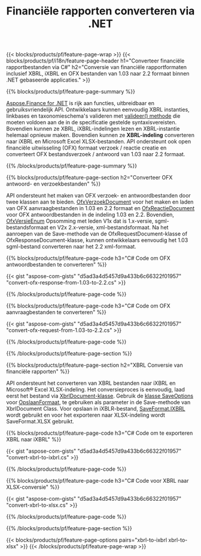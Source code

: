 ﻿---
title: Financiële rapporten converteren via .NET
url: /nl/net/conversion/
description:  C# code om financiële rapporten om te zetten in XBRL, iXBRL(inline xbrl) en OFX bestandsformaten via de .NET bibliotheek.
---
{{< blocks/products/pf/feature-page-wrap >}}
{{< blocks/products/pf/i18n/feature-page-header h1="Converteer financiële rapportbestanden via C#" h2="Conversie van financiële rapportformaten inclusief XBRL, iXBRL en OFX bestanden van 1.03 naar 2.2 formaat binnen .NET gebaseerde applicaties." >}}

{{% blocks/products/pf/feature-page-summary %}}

[Aspose.Finance for .NET](https://products.aspose.com/finance/net/) is rijk aan functies, uitbreidbaar en gebruiksvriendelijk API. Ontwikkelaars kunnen eenvoudig XBRL instanties, linkbases en taxonomieschema's valideren met [valideer() methode](https://apireference.aspose.com/finance/net/aspose.finance.xbrl/xbrlinstance/methods/validate) die moeten voldoen aan de in de specificatie gestelde syntaxisvereisten. Bovendien kunnen ze XBRL, iXBRL-indelingen lezen en XBRL-instantie helemaal opnieuw maken. Bovendien kunnen ze **XBRL-indeling** converteren naar iXBRL en Microsoft Excel XLSX-bestanden. API ondersteunt ook open financiële uitwisseling (OFX) formaat verzoek / reactie creatie en converteert OFX bestandsverzoek / antwoord van 1.03 naar 2.2 formaat.

{{% /blocks/products/pf/feature-page-summary %}}

{{% blocks/products/pf/feature-page-section h2="Converteer OFX antwoord- en verzoekbestanden" %}}

API ondersteunt het maken van OFX verzoek- en antwoordbestanden door twee klassen aan te bieden. [OfxVerzoekDocument](https://apireference.aspose.com/finance/net/aspose.finance.ofx/ofxrequestdocument) voor het maken en laden van OFX aanvraagbestanden in 1.03 en 2.2 formaat en [OfxReactieDocument](https://apireference.aspose.com/finance/net/aspose.finance.ofx/ofxresponsedocument) voor OFX antwoordbestanden in de indeling 1.03 en 2.2. Bovendien, [OfxVersieEnum](https://apireference.aspose.com/finance/net/aspose.finance.ofx/ofxversionenum) Opsomming met leden V1x dat is 1.x-versie, sgml-bestandsformaat en V2x 2.x-versie, xml-bestandsformaat. Na het aanroepen van de Save-methode van de OfxRequestDocument-klasse of OfxResponseDocument-klasse, kunnen ontwikkelaars eenvoudig het 1.03 sgml-bestand converteren naar het 2.2 xml-formaat.


{{% blocks/products/pf/feature-page-code h3="C# Code om OFX antwoordbestanden te converteren" %}}

{{< gist "aspose-com-gists" "d5ad3a4d5457d9a433b6c66322f01957" "convert-ofx-response-from-1.03-to-2.2.cs" >}} 

{{% /blocks/products/pf/feature-page-code %}}

{{% blocks/products/pf/feature-page-code h3="C# Code om OFX aanvraagbestanden te converteren" %}}

{{< gist "aspose-com-gists" "d5ad3a4d5457d9a433b6c66322f01957" "convert-ofx-request-from-1.03-to-2.2.cs" >}} 

{{% /blocks/products/pf/feature-page-code %}}

{{% /blocks/products/pf/feature-page-section %}}

{{% blocks/products/pf/feature-page-section h2="XBRL Conversie van financiële rapporten" %}}

API ondersteunt het converteren van XBRL bestanden naar iXBRL en Microsoft® Excel XLSX-indeling. Het conversieproces is eenvoudig, laad eerst het bestand via [XbrlDocument-klasse](https://apireference.aspose.com/finance/net/aspose.finance.xbrl/xbrldocument). Gebruik de [klasse SaveOptions](https://apireference.aspose.com/finance/net/aspose.finance.xbrl/saveoptions) voor [OpslaanFormaat](https://apireference.aspose.com/finance/net/aspose.finance.xbrl/saveoptions/properties/saveformat), te gebruiken als parameter in de Save-methode van XbrlDocument Class. Voor opslaan in iXBLR-bestand, [SaveFormat.IXBRL](https://apireference.aspose.com/finance/net/aspose.finance.xbrl/saveformat) wordt gebruikt en voor het exporteren naar XLSX-indeling wordt SaveFormat.XLSX gebruikt.

{{% blocks/products/pf/feature-page-code h3="C# Code om te exporteren XBRL naar iXBRL" %}}

{{< gist "aspose-com-gists" "d5ad3a4d5457d9a433b6c66322f01957" "convert-xbrl-to-ixbrl.cs" >}} 

{{% /blocks/products/pf/feature-page-code %}}

{{% blocks/products/pf/feature-page-code h3="C# Code voor XBRL naar XLSX-conversie" %}}

{{< gist "aspose-com-gists" "d5ad3a4d5457d9a433b6c66322f01957" "convert-xbrl-to-xlsx.cs" >}} 

{{% /blocks/products/pf/feature-page-code %}}

{{% /blocks/products/pf/feature-page-section %}}

{{< blocks/products/pf/feature-page-options pairs="xbrl-to-ixbrl xbrl-to-xlsx" >}}
{{< /blocks/products/pf/feature-page-wrap >}}